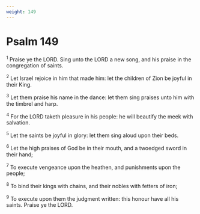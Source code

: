 ```yaml
---
weight: 149
---
```


# Psalm 149

<sup>1</sup> Praise ye the LORD. Sing unto the LORD a new song, and his praise in the congregation of saints. 

<sup>2</sup> Let Israel rejoice in him that made him: let the children of Zion be joyful in their King. 

<sup>3</sup> Let them praise his name in the dance: let them sing praises unto him with the timbrel and harp. 

<sup>4</sup> For the LORD taketh pleasure in his people: he will beautify the meek with salvation. 

<sup>5</sup> Let the saints be joyful in glory: let them sing aloud upon their beds. 

<sup>6</sup> Let the high praises of God be in their mouth, and a twoedged sword in their hand; 

<sup>7</sup> To execute vengeance upon the heathen, and punishments upon the people; 

<sup>8</sup> To bind their kings with chains, and their nobles with fetters of iron; 

<sup>9</sup> To execute upon them the judgment written: this honour have all his saints. Praise ye the LORD. 


